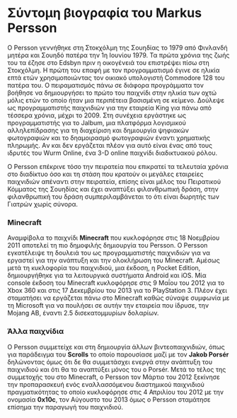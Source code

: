# Σύντομη βιογραφία του Markus Persson
Ο Persson γεννήθηκε στη Στοκχόλμη της Σουηδίας το 1979 από Φινλανδή μητέρα και Σουηδό πατέρα την 1η Ιουνίου 1979. Τα πρώτα χρόνια της ζωής του τα έζησε στο Edsbyn  πριν η οικογένειά του επιστρέψει πίσω στη Στοκχόλμη. Η πρώτη του επαφή με τον προγραμματισμό έγινε σε ηλικία επτά ετών χρησιμοποιώντας τον οικιακό υπολογιστή Commodore 128 του πατέρα του. Ο πειραματισμός πάνω σε διάφορα προγράμματα τον βοήθησε να δημιουργήσει το πρώτο του παιχνίδι στην ηλικία των οχτώ μόλις ετών το οποίο ήταν μια περιπέτεια βασισμένη σε κείμενο. Δούλεψε ως προγραμματιστής παιχνιδιών για την εταιρεία King για πάνω από τέσσερα χρόνια, μέχρι το 2009. Στη συνέχεια εργάστηκε ως προγραμματιστής για το Jalbum, μια πλατφόρμα λογισμικού αλληλεπίδρασης για τη διαχείριση και δημιουργία ψηφιακών φωτογραφιών και το δηαμοιρασμό φωτογραφιών έναντι χρηματικής πληρωμής. Aν και δεν εργάζεται πλέον για αυτό είναι ένας από τους ιδρυτές του Wurm Online, ένα 3-D online παιχνίδι διαδικτυακού ρόλου.

Ο Persson επέκρινε τόσο την πειρατεία που επικρατεί τα τελευταία χρόνια στο διαδίκτυο όσο και τη στάση που κρατούν οι μεγάλες εταιρείες παιχνιδιών απέναντι στην πειρατεία, επίσης είναι μέλος του Πειρατικού Κόμματος της Σουηδίας και έχει αναπτύξει φιλανθρωπική δράση, στην φιλανθρωπική του δράση συμπεριλαμβάνεται το ότι είναι δωρητής των Γιατρών χωρίς σύνορα.

### Minecraft
Αναμφίβολα το παιχνίδι **Minecraft** που κυκλοφόρησε στις 18 Νοεμβρίου 2011 αποτελεί τη πιο δημοφιλής δημιουργία του Persson. Ο Persson εγκατέλειψε τη δουλειά του ως προγραμματιστής παιχνιδιών για να εργαστεί για την ανάπτυξη και την ολοκλήρωση του Minecraft. Αμέσως μετά τη κυκλοφορία του παιχνιδιού, μια έκδοση, η Pocket Edition, δημιουργήθηκε για τα λειτουργικά συστήματα Android και iOS.  Μία console έκδοση του Minecraft κυκλοφόρησε στις 9 Μαΐου του 2012 για το Xbox 360 και στις 17 Δεκεμβρίου του 2013 για το PlayStation 3. Πλέον έχει σταματήσει να εργάζεται πάνω στο Minecraft καθώς σύναψε συμφωνία με τη Microsoft για να πουλήσει σε αυτήν την εταιρεία που ίδρυσε, την Mojang ΑΒ, έναντι 2.5 δισεκατομμυρίων δολαρίων.

### Άλλα παιχνίδια
Ο Persson συμμετείχε και στη δημιουργία άλλων βιντεοπαιχνιδιών, όπως για παράδειγμα του **Scrolls** το οποίο παρουσίασε μαζί με τον **Jakob Porsér** δηλώνοντας όμως ότι δε θα συμμετάσχει ενεργά στην ανάπτυξη του παιχνιδιού και ότι θα το αναπτύξει μόνος του ο Porsér. Μετά το τέλος της συμμετοχής του στο Minecraft, ο Persson τον Μάρτιο του 2012 ξεκίνησε την προπαρασκευή ενός εναλλασσόμενου διαστημικού παιχνιδιού πραγματικότητας το οποίο κυκλοφόρησε στις 4 Απριλίου του 2012 με την ονομασία **0x10c**, τον Αύγουστο του 2013 όμως ο Persson σταμάτησε επίσημα την παραγωγή του παιχνιδιού. 


